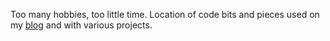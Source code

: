 Too many hobbies, too little time. Location of code bits and pieces used on my [blog](https://bananatrunkingprotocol.com) and with various projects.
